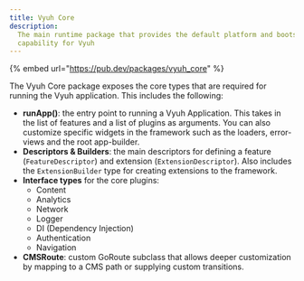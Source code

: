 ```yaml
---
title: Vyuh Core
description:
  The main runtime package that provides the default platform and bootstrapping
  capability for Vyuh
---
```


{% embed url="https://pub.dev/packages/vyuh_core" %}

The Vyuh Core package exposes the core types that are required for running the
Vyuh application. This includes the following:

- **runApp()**: the entry point to running a Vyuh Application. This takes in the
  list of features and a list of plugins as arguments. You can also customize
  specific widgets in the framework such as the loaders, error-views and the
  root app-builder.
- **Descriptors & Builders**: the main descriptors for defining a feature
  (`FeatureDescriptor`) and extension (`ExtensionDescriptor`). Also includes the
  `ExtensionBuilder` type for creating extensions to the framework.
- **Interface types** for the core plugins:&#x20;
  - Content
  - Analytics
  - Network
  - Logger
  - DI (Dependency Injection)
  - Authentication
  - Navigation
- **CMSRoute**: custom GoRoute subclass that allows deeper customization by
  mapping to a CMS path or supplying custom transitions.
